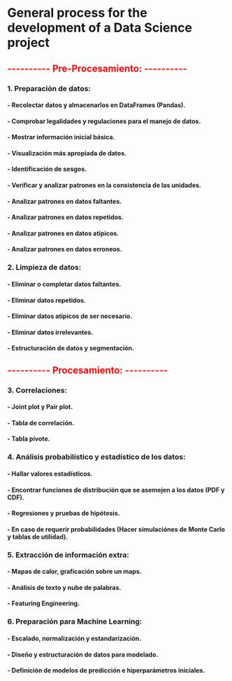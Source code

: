 # General process for the development of a Data Science project

<font color='red'><h2> **---------- Pre-Procesamiento: ----------** </h2></font>

### **1. Preparación de datos:**
#### - Recolectar datos y almacenarlos en DataFrames (Pandas).
#### - Comprobar legalidades y regulaciones para el manejo de datos.
#### - Mostrar información inicial básica.
#### - Visualización más apropiada de datos.
#### - Identificación de sesgos.
#### - Verificar y analizar patrones en la consistencia de las unidades.
#### - Analizar patrones en datos faltantes.
#### - Analizar patrones en datos repetidos.
#### - Analizar patrones en datos atípicos.
#### - Analizar patrones en datos erroneos.

### **2. Limpieza de datos:**
#### - Eliminar o completar datos faltantes.
#### - Eliminar datos repetidos.
#### - Eliminar datos atípicos de ser necesario.
#### - Eliminar datos irrelevantes.
#### - Estructuración de datos y segmentación.


<font color='red'><h2> **---------- Procesamiento: ----------** </h2></font>

### **3. Correlaciones:**
#### - Joint plot y Pair plot.
#### - Tabla de correlación.
#### - Tabla pivote.

### **4. Análisis probabilístico y estadístico de los datos:**
#### - Hallar valores estadísticos.
#### - Encontrar funciones de distribución que se asemejen a los datos (PDF y CDF).
#### - Regresiones y pruebas de hipótesis.
#### - En caso de requerir probabilidades (Hacer simulaciónes de Monte Carlo y tablas de utilidad).

### **5. Extracción de información extra:**
#### - Mapas de calor, graficación sobre un maps.
#### - Análisis de texto y nube de palabras.
#### - Featuring Engineering.

### **6. Preparación para Machine Learning:**
#### - Escalado, normalización y estandarización.
#### - Diseño y estructuración de datos para modelado.
#### - Definición de modelos de predicción e hiperparámetros iniciales.
